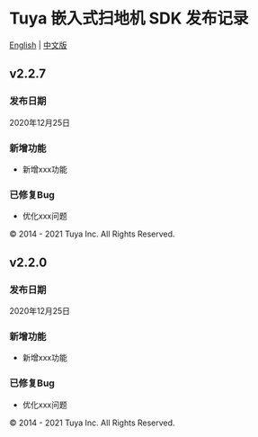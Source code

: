 # Tuya 嵌入式扫地机 SDK 发布记录

[English](CHANGELOG.md) | [中文版](CHANGELOG_cn.md)

## v2.2.7

### 发布日期

2020年12月25日

### 新增功能

- 新增xxx功能

### 已修复Bug

- 优化xxx问题

<div>
        &copy; 2014 - 2021 Tuya Inc. All Rights Reserved.
</div>

## v2.2.0

### 发布日期

2020年12月25日

### 新增功能

- 新增xxx功能

### 已修复Bug

- 优化xxx问题

<div>
        &copy; 2014 - 2021 Tuya Inc. All Rights Reserved.
</div>